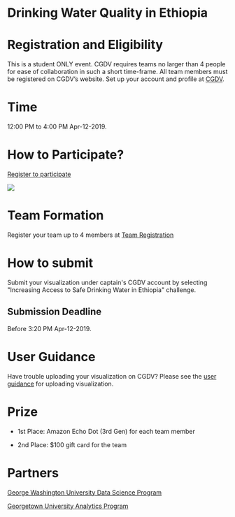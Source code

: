 # Drinking Water Quality in Ethiopia

# Registration and Eligibility

This is a student ONLY event. CGDV requires teams no larger than 4 people for ease of collaboration in such a short time-frame. All team members must be registered on CGDV’s website. Set up your account and profile at [CGDV](http://34.205.15.39:4000/authentication/signup).

# Time

12:00 PM to 4:00 PM Apr-12-2019.

# How to Participate?

[Register to participate](https://www.eventbrite.com/e/cgdv-data-visualization-challenge-tickets-59229510059)

![](https://cgdv.github.io/challenges/Drinking-Water-Quality-in-Ethiopia/post.jpg)

# Team Formation 

Register your team up to 4 members at [Team Registration](https://forms.gle/ivGWb2EQkb5CdjSG6)

# How to submit 

Submit your visualization under captain's CGDV account by selecting "Increasing Access to Safe Drinking Water in Ethiopia" challenge.

## Submission Deadline

Before 3:20 PM Apr-12-2019.

# User Guidance

Have trouble uploading your visualization on CGDV? Please see the [user guidance](https://cgdv.github.io/userGuidance/) for uploading visualization. 

# Prize

* 1st Place: Amazon Echo Dot (3rd Gen) for each team member

* 2nd Place: $100 gift card for the team

# Partners 

[George Washington University Data Science Program](https://datasci.columbian.gwu.edu/)

[Georgetown University Analytics Program](https://analytics.georgetown.edu/)